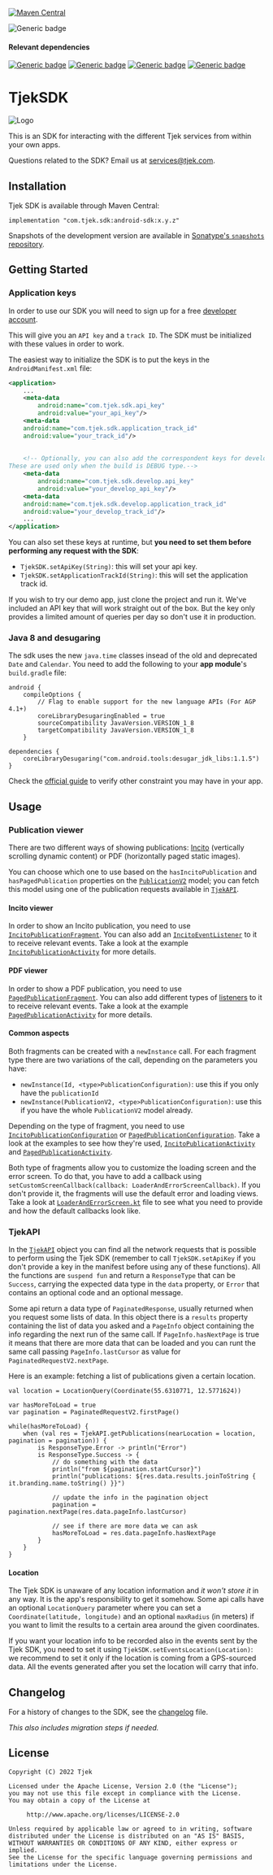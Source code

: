 [![Maven Central](https://img.shields.io/maven-central/v/com.tjek.sdk/android-sdk.svg?label=Maven%20Central&color=success)](https://search.maven.org/search?q=g:%22com.tjek.sdk%22%20AND%20a:%22android-sdk%22)

![Generic badge](https://img.shields.io/badge/minSdkVersion-21-important)

#### Relevant dependencies
[![Generic badge](https://img.shields.io/badge/retrofit-2.9.0-informational.svg)](https://github.com/square/retrofit)
[![Generic badge](https://img.shields.io/badge/moshi-1.13.0-informational.svg)](https://github.com/square/moshi)
[![Generic badge](https://img.shields.io/badge/room-2.4.3-informational.svg)](https://developer.android.com/jetpack/androidx/releases/room)
[![Generic badge](https://img.shields.io/badge/glide-4.13.2-informational.svg)](https://github.com/bumptech/glide)

TjekSDK
==========

![Logo](docs/SDKAppIcon-120w.png)

This is an SDK for interacting with the different Tjek services from within your own apps.

Questions related to the SDK? Email us at [services@tjek.com](mailto:services@tjek.com).

## Installation
Tjek SDK is available through Maven Central:

`implementation "com.tjek.sdk:android-sdk:x.y.z"`

Snapshots of the development version are available in [Sonatype's `snapshots` repository](https://s01.oss.sonatype.org/content/repositories/snapshots/).

## Getting Started
### Application keys
In order to use our SDK you will need to sign up for a free [developer account](https://etilbudsavis.dk/developers).

This will give you an `API key` and a `track ID`. The SDK must be initialized with these values in order to work.

The easiest way to initialize the SDK is to put the keys in the `AndroidManifest.xml` file:

```xml
<application>
    ...
    <meta-data
        android:name="com.tjek.sdk.api_key"
        android:value="your_api_key"/>
    <meta-data
	android:name="com.tjek.sdk.application_track_id"
	android:value="your_track_id"/>
	    
	
    <!-- Optionally, you can also add the correspondent keys for development phase. 
These are used only when the build is DEBUG type.-->   
    <meta-data
        android:name="com.tjek.sdk.develop.api_key"
        android:value="your_develop_api_key"/>
    <meta-data
	android:name="com.tjek.sdk.develop.application_track_id"
	android:value="your_develop_track_id"/>	    
    ...
</application>
```

You can also set these keys at runtime, but **you need to set them before performing any request with the SDK**:

* `TjekSDK.setApiKey(String)`: this will set your api key.
* `TjekSDK.setApplicationTrackId(String)`: this will set the application track id.

If you wish to try our demo app, just clone the project and run it. We've included an API 
key that will work straight out of the box. But the key only provides 
a limited amount of queries per day so don't use it in production.

### Java 8 and desugaring
The sdk uses the new `java.time` classes insead of the old and deprecated `Date` and `Calendar`. 
You need to add the following to your **app module**'s `build.gradle` file:

```
android {
	compileOptions {
        // Flag to enable support for the new language APIs (For AGP 4.1+)
        coreLibraryDesugaringEnabled = true
        sourceCompatibility JavaVersion.VERSION_1_8
        targetCompatibility JavaVersion.VERSION_1_8
    }

dependencies {
	coreLibraryDesugaring("com.android.tools:desugar_jdk_libs:1.1.5")
}
```
Check the [official guide](https://developer.android.com/studio/write/java8-support#library-desugaring) to verify other constraint you may have in your app.

## Usage
### Publication viewer
There are two different ways of showing publications: [Incito](https://tjek.com/incito/) (vertically scrolling dynamic content) or PDF (horizontally paged static images).

You can choose which one to use based on the `hasIncitoPublication` and `hasPagedPublication` properties on the [`PublicationV2`](tjekSdk/src/main/java/com/tjek/sdk/api/models/PublicationV2.kt) model; you can fetch this model using one of the publication requests available in [`TjekAPI`](tjekSdk/src/main/java/com/tjek/sdk/api/TjekAPI.kt).

#### Incito viewer
In order to show an Incito publication, you need to use [`IncitoPublicationFragment`](tjekSdk/src/main/java/com/tjek/sdk/publicationviewer/incito/IncitoPublicationFragment.kt). You can also add an [`IncitoEventListener`](tjekSdk/src/main/java/com/tjek/sdk/publicationviewer/incito/IncitoEventListener.kt) to it to receive relevant events.
Take a look at the example [`IncitoPublicationActivity`](tjekSdkDemo/src/main/java/com/tjek/sdk/demo/publication/IncitoPublicationActivity.kt) for more details.

#### PDF viewer
In order to show a PDF publication, you need to use [`PagedPublicationFragment`](tjekSdk/src/main/java/com/tjek/sdk/publicationviewer/paged/PagedPublicationFragment.kt). You can also add different types of [listeners](tjekSdk/src/main/java/com/tjek/sdk/publicationviewer/paged/Interfaces.kt) to it to receive relevant events.
Take a look at the example [`PagedPublicationActivity`](tjekSdkDemo/src/main/java/com/tjek/sdk/demo/publication/PagedPublicationActivity.kt) for more details.

#### Common aspects
Both fragments can be created with a `newInstance` call. For each fragment type there are two variations of the call, depending on the parameters you have:

* `newInstance(Id, <type>PublicationConfiguration)`: use this if you only have the `publicationId`
* `newInstance(PublicationV2, <type>PublicationConfiguration)`: use this if you have the whole `PublicationV2` model already.

Depending on the type of fragment, you need to use [`IncitoPublicationConfiguration`](tjekSdk/src/main/java/com/tjek/sdk/publicationviewer/incito/IncitoPublicationConfiguration.kt) or [`PagedPublicationConfiguration`](tjekSdk/src/main/java/com/tjek/sdk/publicationviewer/paged/PagedPublicationConfiguration.kt). Take a look at the examples to see how they're used, [`IncitoPublicationActivity`](tjekSdkDemo/src/main/java/com/tjek/sdk/demo/publication/IncitoPublicationActivity.kt) and [`PagedPublicationActivity`](tjekSdkDemo/src/main/java/com/tjek/sdk/demo/publication/PagedPublicationActivity.kt).


Both type of fragments allow you to customize the loading screen and the error screen. To do that, you have to add a callback using `setCustomScreenCallback(callback: LoaderAndErrorScreenCallback)`. If you don't provide it, the fragments will use the default error and loading views. Take a look at [`LoaderAndErrorScreen.kt`](tjekSdk/src/main/java/com/tjek/sdk/publicationviewer/LoaderAndErrorScreen.kt) file to see what you need to provide and how the default callbacks look like.

### TjekAPI
In the [`TjekAPI`](tjekSdk/src/main/java/com/tjek/sdk/api/TjekAPI.kt) object you can find all the network requests that is possible to perform using the Tjek SDK (remember to call `TjekSDK.setApiKey` if you don't provide a key in the manifest before using any of these functions). All the functions are `suspend fun` and return a `ResponseType` that can be `Success`, carrying the expected data type in the `data` property, or `Error` that contains an optional code and an optional message.

Some api return a data type of `PaginatedResponse`, usually returned when you request some lists of data. In this object there is a `results` property containing the list of data you asked and a `PageInfo` object containing the info regarding the next run of the same call. If `PageInfo.hasNextPage` is true it means that there are more data that can be loaded and you can runt the same call passing `PageInfo.lastCursor` as value for `PaginatedRequestV2.nextPage`.

Here is an example: fetching a list of publications given a certain location.

```
val location = LocationQuery(Coordinate(55.6310771, 12.5771624))

var hasMoreToLoad = true
var pagination = PaginatedRequestV2.firstPage()

while(hasMoreToLoad) {
    when (val res = TjekAPI.getPublications(nearLocation = location, pagination = pagination)) {
        is ResponseType.Error -> println("Error")
        is ResponseType.Success -> {
        	// do something with the data
            println("from ${pagination.startCursor}")
            println("publications: ${res.data.results.joinToString { it.branding.name.toString() }}")
            
            // update the info in the pagination object
            pagination = pagination.nextPage(res.data.pageInfo.lastCursor)
            
            // see if there are more data we can ask
            hasMoreToLoad = res.data.pageInfo.hasNextPage
        }
    }
}
```

#### Location
The Tjek SDK is unaware of any location information and *it won't store it* in any way. It is the app's responsibility to get it somehow. Some api calls have an optional `LocationQuery` parameter where you can set a `Coordinate(latitude, longitude)` and an optional `maxRadius` (in meters) if you want to limit the results to a certain area around the given coordinates.

If you want your location info to be recorded also in the events sent by the Tjek SDK, you need to set it using `TjekSDK.setEventsLocation(Location)`: we recommend to set it only if the location is coming from a GPS-sourced data. All the events generated after you set the location will carry that info.


## Changelog
For a history of changes to the SDK, see the [changelog](CHANGELOG.md) file.

*This also includes migration steps if needed.*


## License

    Copyright (C) 2022 Tjek
    
	Licensed under the Apache License, Version 2.0 (the "License");
	you may not use this file except in compliance with the License.
	You may obtain a copy of the License at
	
	     http://www.apache.org/licenses/LICENSE-2.0
	
	Unless required by applicable law or agreed to in writing, software
	distributed under the License is distributed on an "AS IS" BASIS,
	WITHOUT WARRANTIES OR CONDITIONS OF ANY KIND, either express or implied.
	See the License for the specific language governing permissions and
	limitations under the License.

